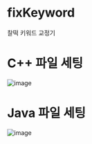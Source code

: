 # fixKeyword
찰떡 키워드 교정기

# C++ 파일 세팅
![image](https://github.com/user-attachments/assets/256547c9-ef5b-4cef-a8d7-964f313e5a2e)

# Java 파일 세팅
![image](https://github.com/user-attachments/assets/81d0d7b0-6cd3-4f69-82c2-9f8cc2b81032)
